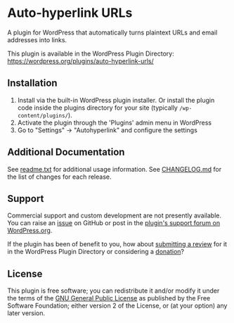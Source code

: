 # Auto-hyperlink URLs

A plugin for WordPress that automatically turns plaintext URLs and email addresses into links.

This plugin is available in the WordPress Plugin Directory: https://wordpress.org/plugins/auto-hyperlink-urls/


## Installation

1. Install via the built-in WordPress plugin installer. Or install the plugin code inside the plugins directory for your site (typically `/wp-content/plugins/`).
2. Activate the plugin through the 'Plugins' admin menu in WordPress
3. Go to "Settings" -> "Autohyperlink" and configure the settings


## Additional Documentation

See [readme.txt](https://github.com/coffee2code/auto-hyperlink-urls/blob/master/readme.txt) for additional usage information. See [CHANGELOG.md](CHANGELOG.md) for the list of changes for each release.


## Support

Commercial support and custom development are not presently available. You can raise an [issue](https://github.com/coffee2code/auto-hyperlink-urls/issues) on GitHub or post in the [plugin's support forum on WordPress.org](https://wordpress.org/support/plugin/auto-hyperlink-urls/).

If the plugin has been of benefit to you, how about [submitting a review](https://wordpress.org/support/plugin/auto-hyperlink-urls/reviews/) for it in the WordPress Plugin Directory or considering a [donation](https://www.paypal.com/cgi-bin/webscr?cmd=_s-xclick&hosted_button_id=6ARCFJ9TX3522)?


## License

This plugin is free software; you can redistribute it and/or modify it under the terms of the [GNU General Public License](https://www.gnu.org/licenses/gpl-2.0.html) as published by the Free Software Foundation; either version 2 of the License, or (at your option) any later version.